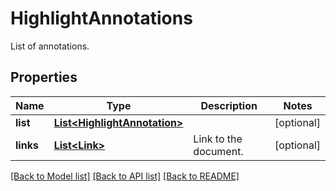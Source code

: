 
# HighlightAnnotations
List of annotations.

## Properties
Name | Type | Description | Notes
------------ | ------------- | ------------- | -------------
**list** | [**List&lt;HighlightAnnotation&gt;**](HighlightAnnotation.md) |  | [optional]
**links** | [**List&lt;Link&gt;**](Link.md) | Link to the document. | [optional]


[[Back to Model list]](../README.md#documentation-for-models) [[Back to API list]](../README.md#documentation-for-api-endpoints) [[Back to README]](../README.md)


